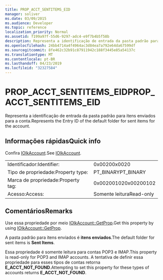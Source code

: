 ```yaml
---
title: PROP_ACCT_SENTITEMS_EID
manager: soliver
ms.date: 03/09/2015
ms.audience: Developer
ms.topic: reference
localization_priority: Normal
ms.assetid: f199a97f-55d6-9297-adc4-e9f7b4b5f58b
description: Representa a identificação de entrada da pasta padrão para itens enviados para a conta.
ms.openlocfilehash: 24bb4714a4f4964ac3d84ea7a792e64da67599df
ms.sourcegitcommit: 8fe462c32b91c87911942c188f3445e85a54137c
ms.translationtype: MT
ms.contentlocale: pt-BR
ms.lasthandoff: 04/23/2019
ms.locfileid: "32327584"
---
```

# <a name="propacctsentitemseid"></a><span data-ttu-id="4dab4-103">PROP_ACCT_SENTITEMS_EID</span><span class="sxs-lookup"><span data-stu-id="4dab4-103">PROP_ACCT_SENTITEMS_EID</span></span>

<span data-ttu-id="4dab4-104">Representa a identificação de entrada da pasta padrão para itens enviados para a conta.</span><span class="sxs-lookup"><span data-stu-id="4dab4-104">Represents the Entry ID of the default folder for sent items for the account.</span></span> 
  
## <a name="quick-info"></a><span data-ttu-id="4dab4-105">Informações rápidas</span><span class="sxs-lookup"><span data-stu-id="4dab4-105">Quick info</span></span>

<span data-ttu-id="4dab4-106">Confira [IOlkAccount](iolkaccount.md).</span><span class="sxs-lookup"><span data-stu-id="4dab4-106">See [IOlkAccount](iolkaccount.md).</span></span>
  
|||
|:-----|:-----|
|<span data-ttu-id="4dab4-107">Identificador:</span><span class="sxs-lookup"><span data-stu-id="4dab4-107">Identifier:</span></span>  <br/> |<span data-ttu-id="4dab4-108">0x0020</span><span class="sxs-lookup"><span data-stu-id="4dab4-108">0x0020</span></span>  <br/> |
|<span data-ttu-id="4dab4-109">Tipo de propriedade:</span><span class="sxs-lookup"><span data-stu-id="4dab4-109">Property type:</span></span>  <br/> |<span data-ttu-id="4dab4-110">PT_BINARY</span><span class="sxs-lookup"><span data-stu-id="4dab4-110">PT_BINARY</span></span>  <br/> |
|<span data-ttu-id="4dab4-111">Marca de propriedade:</span><span class="sxs-lookup"><span data-stu-id="4dab4-111">Property tag:</span></span>  <br/> |<span data-ttu-id="4dab4-112">0x00200102</span><span class="sxs-lookup"><span data-stu-id="4dab4-112">0x00200102</span></span>  <br/> |
|<span data-ttu-id="4dab4-113">Acesso:</span><span class="sxs-lookup"><span data-stu-id="4dab4-113">Access:</span></span>  <br/> |<span data-ttu-id="4dab4-114">Somente leitura</span><span class="sxs-lookup"><span data-stu-id="4dab4-114">Read-only</span></span>  <br/> |
   
## <a name="remarks"></a><span data-ttu-id="4dab4-115">Comentários</span><span class="sxs-lookup"><span data-stu-id="4dab4-115">Remarks</span></span>

<span data-ttu-id="4dab4-116">Use essa propriedade por meio [IOlkAccount::GetProp](iolkaccount-getprop.md).</span><span class="sxs-lookup"><span data-stu-id="4dab4-116">Get this property by using [IOlkAccount::GetProp](iolkaccount-getprop.md).</span></span>
  
<span data-ttu-id="4dab4-117">A pasta padrão para itens enviados é **itens enviados**.</span><span class="sxs-lookup"><span data-stu-id="4dab4-117">The default folder for sent items is **Sent Items**.</span></span>
  
<span data-ttu-id="4dab4-118">Essa propriedade é somente leitura para contas POP3 e IMAP.</span><span class="sxs-lookup"><span data-stu-id="4dab4-118">This property is read-only for POP3 and IMAP accounts.</span></span> <span data-ttu-id="4dab4-119">A tentativa de definir essa propriedade para esses tipos de contas retorna **E_ACCT_NOT_FOUND**.</span><span class="sxs-lookup"><span data-stu-id="4dab4-119">Attempting to set this property for these types of accounts returns **E_ACCT_NOT_FOUND**.</span></span> 
  

